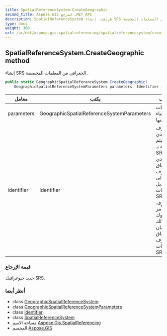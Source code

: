 ```yaml
---
title: SpatialReferenceSystem.CreateGeographic
second_title: Aspose.GIS لمرجع .NET API
description: SpatialReferenceSystem طريقة. إنشاء SRS الجغرافي من المعلمات المخصصة .
type: docs
weight: 360
url: /ar/net/aspose.gis.spatialreferencing/spatialreferencesystem/creategeographic/
---
```

## SpatialReferenceSystem.CreateGeographic method

إنشاء SRS الجغرافي من المعلمات المخصصة .

```csharp
public static GeographicSpatialReferenceSystem CreateGeographic(
    GeographicSpatialReferenceSystemParameters parameters, Identifier identifier = null)
```

| معامل | يكتب | وصف |
| --- | --- | --- |
| parameters | GeographicSpatialReferenceSystemParameters | معلمات للإنشاء منها. |
| identifier | Identifier | المعرف الذي سيتم إرفاقه بـ SRS. لن يؤدي إرفاق معرّف إلى تعديل معلمات SRS الأخرى. الأمر متروك لك لضمان اتساق المعرف ومعلمات SRS. |

### قيمة الإرجاع

جديد جيوغرافيك SRS.

### أنظر أيضا

* class [GeographicSpatialReferenceSystem](../../geographicspatialreferencesystem/)
* class [GeographicSpatialReferenceSystemParameters](../../geographicspatialreferencesystemparameters/)
* class [Identifier](../../identifier/)
* class [SpatialReferenceSystem](../)
* مساحة الاسم [Aspose.Gis.SpatialReferencing](../../spatialreferencesystem/)
* المجسم [Aspose.GIS](../../../)


